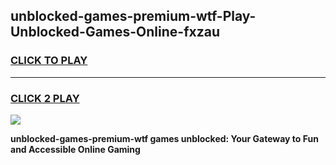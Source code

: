 
## unblocked-games-premium-wtf-Play-Unblocked-Games-Online-fxzau
<h3>
<a href="https://premium76.site?title=unblocked-games-premium-wtf&ref=24A">CLICK TO PLAY</a></h3>
<hr>

<h3>
<a href="https://premium76.site?title=unblocked-games-premium-wtf&ref=24A">CLICK 2 PLAY</a>
  
</h3>

<a href="https://premium76.site?title=unblocked-games-premium-wtf&ref=24A"><img src="https://clearcache.store/games.png"></a>


**unblocked-games-premium-wtf games unblocked: Your Gateway to Fun and Accessible Online Gaming**

